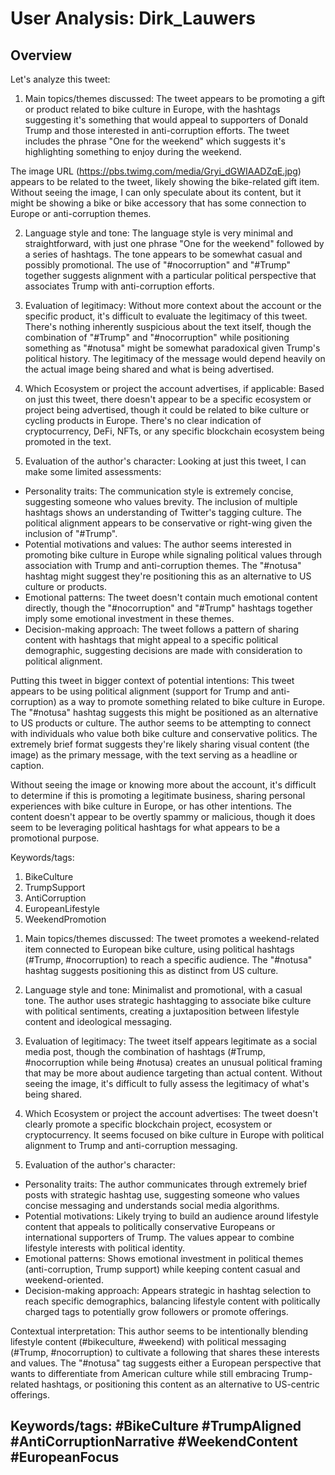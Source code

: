 # User Analysis: Dirk_Lauwers

## Overview

<think>
Let's analyze this tweet:

1. Main topics/themes discussed:
The tweet appears to be promoting a gift or product related to bike culture in Europe, with the hashtags suggesting it's something that would appeal to supporters of Donald Trump and those interested in anti-corruption efforts. The tweet includes the phrase "One for the weekend" which suggests it's highlighting something to enjoy during the weekend.

The image URL (https://pbs.twimg.com/media/Gryi_dGWIAADZqE.jpg) appears to be related to the tweet, likely showing the bike-related gift item. Without seeing the image, I can only speculate about its content, but it might be showing a bike or bike accessory that has some connection to Europe or anti-corruption themes.

2. Language style and tone:
The language style is very minimal and straightforward, with just one phrase "One for the weekend" followed by a series of hashtags. The tone appears to be somewhat casual and possibly promotional. The use of "#nocorruption" and "#Trump" together suggests alignment with a particular political perspective that associates Trump with anti-corruption efforts.

3. Evaluation of legitimacy:
Without more context about the account or the specific product, it's difficult to evaluate the legitimacy of this tweet. There's nothing inherently suspicious about the text itself, though the combination of "#Trump" and "#nocorruption" while positioning something as "#notusa" might be somewhat paradoxical given Trump's political history. The legitimacy of the message would depend heavily on the actual image being shared and what is being advertised.

4. Which Ecosystem or project the account advertises, if applicable:
Based on just this tweet, there doesn't appear to be a specific ecosystem or project being advertised, though it could be related to bike culture or cycling products in Europe. There's no clear indication of cryptocurrency, DeFi, NFTs, or any specific blockchain ecosystem being promoted in the text.

5. Evaluation of the author's character:
Looking at just this tweet, I can make some limited assessments:
- Personality traits: The communication style is extremely concise, suggesting someone who values brevity. The inclusion of multiple hashtags shows an understanding of Twitter's tagging culture. The political alignment appears to be conservative or right-wing given the inclusion of "#Trump".
- Potential motivations and values: The author seems interested in promoting bike culture in Europe while signaling political values through association with Trump and anti-corruption themes. The "#notusa" hashtag might suggest they're positioning this as an alternative to US culture or products.
- Emotional patterns: The tweet doesn't contain much emotional content directly, though the "#nocorruption" and "#Trump" hashtags together imply some emotional investment in these themes.
- Decision-making approach: The tweet follows a pattern of sharing content with hashtags that might appeal to a specific political demographic, suggesting decisions are made with consideration to political alignment.

Putting this tweet in bigger context of potential intentions:
This tweet appears to be using political alignment (support for Trump and anti-corruption) as a way to promote something related to bike culture in Europe. The "#notusa" hashtag suggests this might be positioned as an alternative to US products or culture. The author seems to be attempting to connect with individuals who value both bike culture and conservative politics. The extremely brief format suggests they're likely sharing visual content (the image) as the primary message, with the text serving as a headline or caption.

Without seeing the image or knowing more about the account, it's difficult to determine if this is promoting a legitimate business, sharing personal experiences with bike culture in Europe, or has other intentions. The content doesn't appear to be overtly spammy or malicious, though it does seem to be leveraging political hashtags for what appears to be a promotional purpose.

Keywords/tags:
1. BikeCulture
2. TrumpSupport
3. AntiCorruption
4. EuropeanLifestyle
5. WeekendPromotion
</think>

1. Main topics/themes discussed:
The tweet promotes a weekend-related item connected to European bike culture, using political hashtags (#Trump, #nocorruption) to reach a specific audience. The "#notusa" hashtag suggests positioning this as distinct from US culture.

2. Language style and tone:
Minimalist and promotional, with a casual tone. The author uses strategic hashtagging to associate bike culture with political sentiments, creating a juxtaposition between lifestyle content and ideological messaging.

3. Evaluation of legitimacy:
The tweet itself appears legitimate as a social media post, though the combination of hashtags (#Trump, #nocorruption while being #notusa) creates an unusual political framing that may be more about audience targeting than actual content. Without seeing the image, it's difficult to fully assess the legitimacy of what's being shared.

4. Which Ecosystem or project the account advertises:
The tweet doesn't clearly promote a specific blockchain project, ecosystem or cryptocurrency. It seems focused on bike culture in Europe with political alignment to Trump and anti-corruption messaging.

5. Evaluation of the author's character:
- Personality traits: The author communicates through extremely brief posts with strategic hashtag use, suggesting someone who values concise messaging and understands social media algorithms.
- Potential motivations: Likely trying to build an audience around lifestyle content that appeals to politically conservative Europeans or international supporters of Trump. The values appear to combine lifestyle interests with political identity.
- Emotional patterns: Shows emotional investment in political themes (anti-corruption, Trump support) while keeping content casual and weekend-oriented.
- Decision-making approach: Appears strategic in hashtag selection to reach specific demographics, balancing lifestyle content with politically charged tags to potentially grow followers or promote offerings.

Contextual interpretation: This author seems to be intentionally blending lifestyle content (#bikeculture, #weekend) with political messaging (#Trump, #nocorruption) to cultivate a following that shares these interests and values. The "#notusa" tag suggests either a European perspective that wants to differentiate from American culture while still embracing Trump-related hashtags, or positioning this content as an alternative to US-centric offerings.

Keywords/tags:
#BikeCulture #TrumpAligned #AntiCorruptionNarrative #WeekendContent #EuropeanFocus
---
